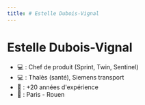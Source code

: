 ```yaml
---
title: # Estelle Dubois-Vignal 
---
```


# Estelle Dubois-Vignal 

* 💻 : Chef de produit (Sprint, Twin, Sentinel)
* 💻 : Thalès (santé), Siemens transport
* 🎂 : +20 années d'expérience
* 📍 : Paris - Rouen
